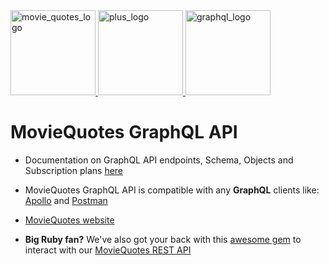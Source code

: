 <div align="left">
  <a href="https://github.com/juanroldan1989/movie_quotes">
    <img width="136" src="https://github.com/juanroldan1989/movie-quotes-api-v2/raw/main/images/icon3.png" alt="movie_quotes_logo" />
    <img width="136" src="https://github.com/juanroldan1989/movie-quotes-api-v2/raw/main/images/plus-logo.jpg" alt="plus_logo" />
    <img width="136" src="https://github.com/juanroldan1989/movie-quotes-api-v2/raw/main/images/graphql-logo.png" alt="graphql_logo">
  </a>
</div>

# MovieQuotes GraphQL API

* Documentation on GraphQL API endpoints, Schema, Objects and Subscription plans [here](http://juanroldan.com.ar/movie-quotes-api-v2)

* MovieQuotes GraphQL API is compatible with any **GraphQL** clients like: [Apollo](https://studio.apollographql.com/sandbox/explorer) and [Postman](https://learning.postman.com/docs/sending-requests/supported-api-frameworks/graphql/)

* [MovieQuotes website](http://moviequotes.rocks/)

* **Big Ruby fan?** We've also got your back with this [awesome gem](https://github.com/juanroldan1989/movie_quotes) to interact with our [MovieQuotes REST API](http://juanroldan.com.ar/movie-quotes-api)

